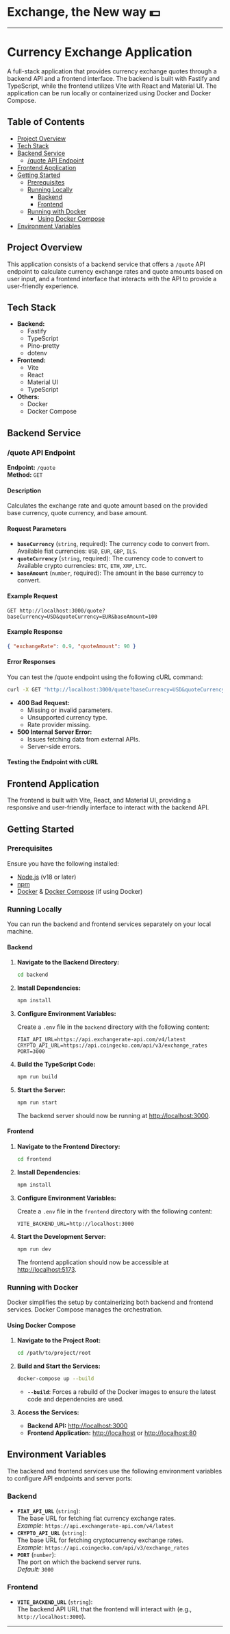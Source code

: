 # Exchange, the New way 💵

---

# Currency Exchange Application

A full-stack application that provides currency exchange quotes through a backend API and a frontend interface. The backend is built with Fastify and TypeScript, while the frontend utilizes Vite with React and Material UI. The application can be run locally or containerized using Docker and Docker Compose.

## Table of Contents

- [Project Overview](#project-overview)
- [Tech Stack](#tech-stack)
- [Backend Service](#backend-service)
  - [/quote API Endpoint](#quote-api-endpoint)
- [Frontend Application](#frontend-application)
- [Getting Started](#getting-started)
  - [Prerequisites](#prerequisites)
  - [Running Locally](#running-locally)
    - [Backend](#backend)
    - [Frontend](#frontend)
  - [Running with Docker](#running-with-docker)
    - [Using Docker Compose](#using-docker-compose)
- [Environment Variables](#environment-variables)

## Project Overview

This application consists of a backend service that offers a `/quote` API endpoint to calculate currency exchange rates and quote amounts based on user input, and a frontend interface that interacts with the API to provide a user-friendly experience.

## Tech Stack

- **Backend:**
  - Fastify
  - TypeScript
  - Pino-pretty
  - dotenv
- **Frontend:**
  - Vite
  - React
  - Material UI
  - TypeScript
- **Others:**
  - Docker
  - Docker Compose

## Backend Service

### /quote API Endpoint

**Endpoint:** `/quote`  
**Method:** `GET`

#### Description

Calculates the exchange rate and quote amount based on the provided base currency, quote currency, and base amount.

#### Request Parameters

- **`baseCurrency`** (`string`, required): The currency code to convert from. Available fiat currencies: `USD`, `EUR`, `GBP`, `ILS`.
- **`quoteCurrency`** (`string`, required): The currency code to convert to Available crypto currencies: `BTC`, `ETH`, `XRP`, `LTC`.
- **`baseAmount`** (`number`, required): The amount in the base currency to convert.

#### Example Request

```http
GET http://localhost:3000/quote?baseCurrency=USD&quoteCurrency=EUR&baseAmount=100
```

#### Example Response

```json
{ "exchangeRate": 0.9, "quoteAmount": 90 }
```

#### Error Responses

You can test the /quote endpoint using the following cURL command:

```bash
curl -X GET "http://localhost:3000/quote?baseCurrency=USD&quoteCurrency=EUR&baseAmount=100"
```

- **400 Bad Request:**
  - Missing or invalid parameters.
  - Unsupported currency type.
  - Rate provider missing.
- **500 Internal Server Error:**
  - Issues fetching data from external APIs.
  - Server-side errors.

#### Testing the Endpoint with cURL

## Frontend Application

The frontend is built with Vite, React, and Material UI, providing a responsive and user-friendly interface to interact with the backend API.

## Getting Started

### Prerequisites

Ensure you have the following installed:

- [Node.js](https://nodejs.org/) (v18 or later)
- [npm](https://www.npmjs.com/)
- [Docker](https://www.docker.com/) & [Docker Compose](https://docs.docker.com/compose/) (if using Docker)

### Running Locally

You can run the backend and frontend services separately on your local machine.

#### Backend

1. **Navigate to the Backend Directory:**
   ```bash
   cd backend
   ```
2. **Install Dependencies:**
   ```bash
   npm install
   ```
3. **Configure Environment Variables:**

   Create a `.env` file in the `backend` directory with the following content:

   `FIAT_API_URL=https://api.exchangerate-api.com/v4/latest CRYPTO_API_URL=https://api.coingecko.com/api/v3/exchange_rates PORT=3000`

4. **Build the TypeScript Code:**

   ```bash
   npm run build
   ```

5. **Start the Server:**

   ```bash
   npm run start
   ```

   The backend server should now be running at [http://localhost:3000](http://localhost:3000).

#### Frontend

1. **Navigate to the Frontend Directory:**

   ```bash
   cd frontend
   ```

2. **Install Dependencies:**

   ```bash
   npm install
   ```

3. **Configure Environment Variables:**

   Create a `.env` file in the `frontend` directory with the following content:

   ```env
   VITE_BACKEND_URL=http://localhost:3000
   ```

4. **Start the Development Server:**

   ```bash
   npm run dev
   ```

   The frontend application should now be accessible at [http://localhost:5173](http://localhost:5173).

### Running with Docker

Docker simplifies the setup by containerizing both backend and frontend services. Docker Compose manages the orchestration.

#### Using Docker Compose

1. **Navigate to the Project Root:**

   ```bash
   cd /path/to/project/root
   ```

2. **Build and Start the Services:**

   ```bash
   docker-compose up --build
   ```

   - **`--build`**: Forces a rebuild of the Docker images to ensure the latest code and dependencies are used.

3. **Access the Services:**

   - **Backend API:** [http://localhost:3000](http://localhost:3000)
   - **Frontend Application:** [http://localhost](http://localhost) or [http://localhost:80](http://localhost:80)

## Environment Variables

The backend and frontend services use the following environment variables to configure API endpoints and server ports:

### Backend

- **`FIAT_API_URL`** (`string`):  
   The base URL for fetching fiat currency exchange rates.  
   _Example:_ `https://api.exchangerate-api.com/v4/latest`
- **`CRYPTO_API_URL`** (`string`):  
   The base URL for fetching cryptocurrency exchange rates.  
   _Example:_ `https://api.coingecko.com/api/v3/exchange_rates`
- **`PORT`** (`number`):  
   The port on which the backend server runs.  
   _Default:_ `3000`

### Frontend

- **`VITE_BACKEND_URL`** (`string`):  
   The backend API URL that the frontend will interact with (e.g., `http://localhost:3000`).

---
